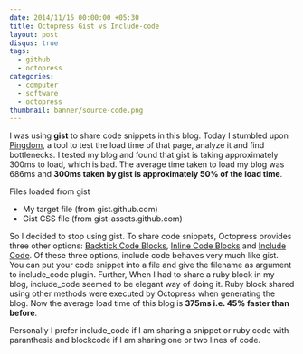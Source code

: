 ```yaml
---
date: 2014/11/15 00:00:00 +05:30
title: Octopress Gist vs Include-code
layout: post
disqus: true
tags:
  - github
  - octopress
categories:
  - computer
  - software
  - octopress
thumbnail: banner/source-code.png
---
```


I was using **gist** to share code snippets in this blog. Today I stumbled upon [Pingdom](http://tools.pingdom.com/fpt/), a tool to test the load time of that page, analyze it and find bottlenecks. I tested my blog and found that gist is taking approximately 300ms to load, which is bad. The average time taken to load my blog was 686ms and **300ms taken by gist is approximately 50% of the load time**.

<!--more-->

Files loaded from gist

* My target file (from gist.github.com)
* Gist CSS file (from gist-assets.github.com)

So I decided to stop using gist. To share code snippets, Octopress provides three other options: [Backtick Code Blocks](http://octopress.org/docs/plugins/backtick-codeblock/), [Inline Code Blocks](http://octopress.org/docs/blogging/code/) and [Include Code](http://octopress.org/docs/plugins/include-code/). Of these three options, include code behaves very much like gist. You can put your code snippet into a file and give the filename as argument to include_code plugin. Further, When I had to share a ruby block in my blog, include_code seemed to be elegant way of doing it. Ruby block shared using other methods were executed by Octopress when generating the blog. Now the average load time of this blog is **375ms i.e. 45% faster than before**.

Personally I prefer include_code if I am sharing a snippet or ruby code with paranthesis and blockcode if I am sharing one or two lines of code.
